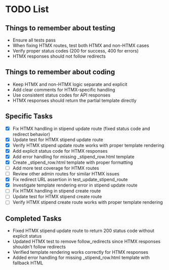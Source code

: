 # TODO List

## Things to remember about testing
- Ensure all tests pass
- When fixing HTMX routes, test both HTMX and non-HTMX cases
- Verify proper status codes (200 for success, 400 for errors)
- HTMX responses should not follow redirects

## Things to remember about coding
- Keep HTMX and non-HTMX logic separate and explicit
- Add clear comments for HTMX-specific handling
- Use consistent status codes for API responses
- HTMX responses should return the partial template directly

## Specific Tasks
- [x] Fix HTMX handling in stipend update route (fixed status code and redirect behavior)
- [x] Update test for HTMX stipend update route
- [x] Verify HTMX stipend update route works with proper template rendering
- [x] Add explicit status code for HTMX responses
- [x] Add error handling for missing _stipend_row.html template
- [x] Create _stipend_row.html template with proper formatting
- [ ] Add more test coverage for HTMX routes
- [ ] Review other admin routes for similar HTMX issues
- [x] Fix redirect URL assertion in test_update_stipend_route
- [x] Investigate template rendering error in stipend update route
- [ ] Fix HTMX handling in stipend create route
- [ ] Update test for HTMX stipend create route
- [ ] Verify HTMX stipend create route works with proper template rendering

## Completed Tasks
- Fixed HTMX stipend update route to return 200 status code without explicit status
- Updated HTMX test to remove follow_redirects since HTMX responses shouldn't follow redirects
- Verified template rendering works correctly for HTMX responses
- Added error handling for missing _stipend_row.html template with fallback HTML

